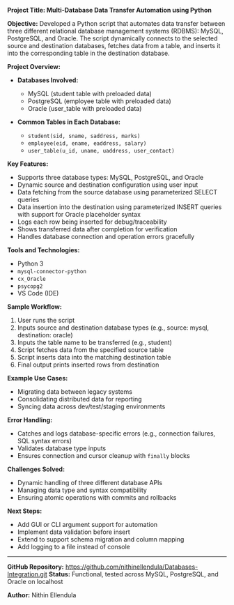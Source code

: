 **Project Title: Multi-Database Data Transfer Automation using Python**

**Objective:**
Developed a Python script that automates data transfer between three different relational database management systems (RDBMS): MySQL, PostgreSQL, and Oracle. The script dynamically connects to the selected source and destination databases, fetches data from a table, and inserts it into the corresponding table in the destination database.

**Project Overview:**
- **Databases Involved:**
  - MySQL (student table with preloaded data)
  - PostgreSQL (employee table with preloaded data)
  - Oracle (user_table with preloaded data)

- **Common Tables in Each Database:**
  - `student(sid, sname, saddress, marks)`
  - `employee(eid, ename, eaddress, salary)`
  - `user_table(u_id, uname, uaddress, user_contact)`

**Key Features:**
- Supports three database types: MySQL, PostgreSQL, and Oracle
- Dynamic source and destination configuration using user input
- Data fetching from the source database using parameterized SELECT queries
- Data insertion into the destination using parameterized INSERT queries with support for Oracle placeholder syntax
- Logs each row being inserted for debug/traceability
- Shows transferred data after completion for verification
- Handles database connection and operation errors gracefully

**Tools and Technologies:**
- Python 3
- `mysql-connector-python`
- `cx_Oracle`
- `psycopg2`
- VS Code (IDE)

**Sample Workflow:**
1. User runs the script
2. Inputs source and destination database types (e.g., source: mysql, destination: oracle)
3. Inputs the table name to be transferred (e.g., student)
4. Script fetches data from the specified source table
5. Script inserts data into the matching destination table
6. Final output prints inserted rows from destination

**Example Use Cases:**
- Migrating data between legacy systems
- Consolidating distributed data for reporting
- Syncing data across dev/test/staging environments

**Error Handling:**
- Catches and logs database-specific errors (e.g., connection failures, SQL syntax errors)
- Validates database type inputs
- Ensures connection and cursor cleanup with `finally` blocks

**Challenges Solved:**
- Dynamic handling of three different database APIs
- Managing data type and syntax compatibility
- Ensuring atomic operations with commits and rollbacks

**Next Steps:**
- Add GUI or CLI argument support for automation
- Implement data validation before insert
- Extend to support schema migration and column mapping
- Add logging to a file instead of console

---

**GitHub Repository:** https://github.com/nithinellendula/Databases-Integration.git
**Status:** Functional, tested across MySQL, PostgreSQL, and Oracle on localhost

**Author:** Nithin Ellendula